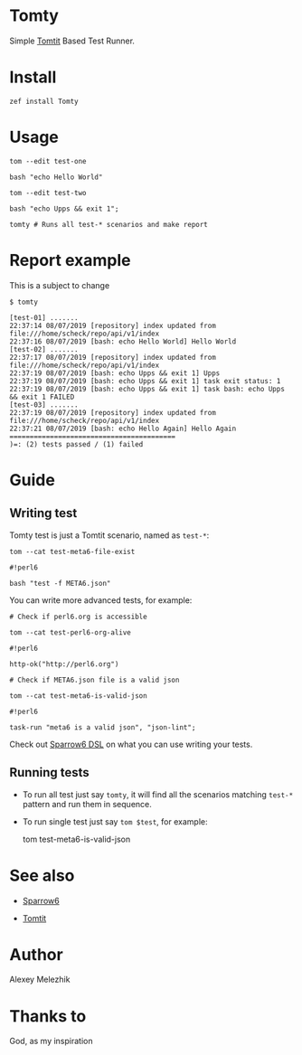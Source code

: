 # Tomty

Simple [Tomtit](https://github.com/melezhik/Tomtit) Based Test Runner.

# Install

    zef install Tomty

# Usage

    tom --edit test-one

    bash "echo Hello World"

    tom --edit test-two

    bash "echo Upps && exit 1";

    tomty # Runs all test-* scenarios and make report

# Report example

This is a subject to change

    $ tomty

    [test-01] .......
    22:37:14 08/07/2019 [repository] index updated from file:///home/scheck/repo/api/v1/index
    22:37:16 08/07/2019 [bash: echo Hello World] Hello World
    [test-02] .......
    22:37:17 08/07/2019 [repository] index updated from file:///home/scheck/repo/api/v1/index
    22:37:19 08/07/2019 [bash: echo Upps && exit 1] Upps
    22:37:19 08/07/2019 [bash: echo Upps && exit 1] task exit status: 1
    22:37:19 08/07/2019 [bash: echo Upps && exit 1] task bash: echo Upps && exit 1 FAILED
    [test-03] .......
    22:37:19 08/07/2019 [repository] index updated from file:///home/scheck/repo/api/v1/index
    22:37:21 08/07/2019 [bash: echo Hello Again] Hello Again
    =========================================
    )=: (2) tests passed / (1) failed

#  Guide

## Writing test

Tomty test is just a Tomtit scenario, named as `test-*`:


    tom --cat test-meta6-file-exist

    #!perl6

    bash "test -f META6.json"


You can write more advanced tests, for example:

    # Check if perl6.org is accessible

    tom --cat test-perl6-org-alive

    #!perl6

    http-ok("http://perl6.org")

    # Check if META6.json file is a valid json

    tom --cat test-meta6-is-valid-json

    #!perl6

    task-run "meta6 is a valid json", "json-lint";

Check out [Sparrow6 DSL](https://github.com/melezhik/Sparrow6#sparrow6-dsl) on what you can use
writing your tests.

## Running tests

* To run all test just say `tomty`, it will find all the scenarios matching `test-*` pattern
and run them in sequence.

* To run single test just say `tom $test`, for example:

  tom test-meta6-is-valid-json

# See also

* [Sparrow6](https://github.com/melezhik/Sparrow6)

* [Tomtit](https://github.com/melezhik/Tomtit)

# Author

Alexey Melezhik

# Thanks to

God, as my inspiration

